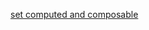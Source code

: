 [set computed and composable](https://velog.io/@kdeun1/%EB%8D%94-%EB%82%98%EC%9D%80-%EC%BB%B4%ED%8F%AC%EC%A0%80%EB%B8%94-%EC%BD%94%EB%94%A9-1%ED%8E%B8)
